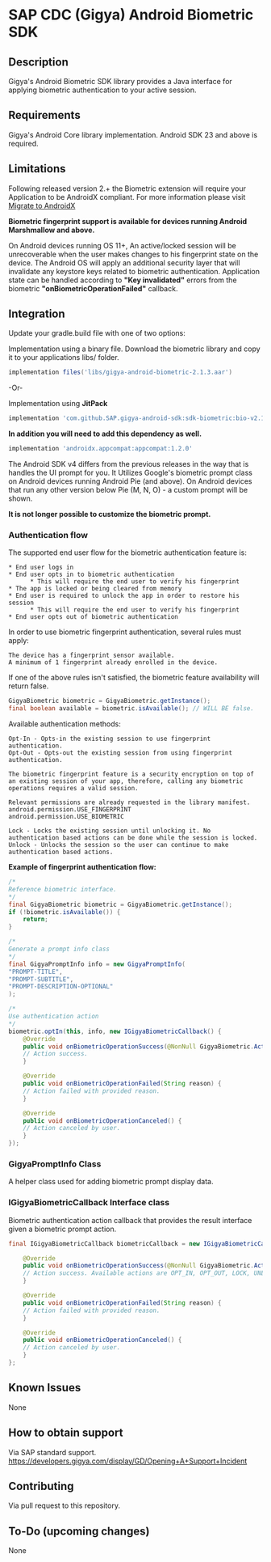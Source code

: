 # SAP CDC (Gigya) Android Biometric SDK

## Description
Gigya's Android Biometric SDK library provides a Java interface for applying biometric authentication to your active session.

## Requirements
Gigya's Android Core library implementation.
Android SDK 23 and above is required.

## Limitations
Following released version 2.+ the Biometric extension will require your Application to be AndroidX compliant.
For more information please visit [Migrate to AndroidX](https://developer.android.com/jetpack/androidx/migrat)

**Biometric fingerprint support is available for devices running Android Marshmallow and above.**

On Android devices running OS 11+, An active/locked session will be unrecoverable when the user makes
changes to his fingerprint state on the device.
The Android OS will apply an additional security layer that will invalidate any keystore keys related to biometric authentication.
Application state can be handled according to **"Key invalidated"** errors from the biometric **"onBiometricOperationFailed"** callback.

## Integration

Update your gradle.build file with one of two options:

Implementation using a binary file.
Download the biometric library and copy it to your applications libs/ folder.
```gradle
implementation files('libs/gigya-android-biometric-2.1.3.aar')
```

-Or-

Implementation using **JitPack**
```gradle
implementation 'com.github.SAP.gigya-android-sdk:sdk-biometric:bio-v2.1.3'
```

**In addition you will need to add this dependency as well.**
```gradle
implementation 'androidx.appcompat:appcompat:1.2.0'
```
The Android SDK v4 differs from the previous releases in the way that is handles the UI prompt for you.
It Utilizes Google's biometric prompt class on Android devices running Android Pie (and above).
On Android devices that run any other version below Pie (M, N, O) - a custom prompt will be shown.

**It is not longer possible to customize the biometric prompt.**

### Authentication flow

The supported end user flow for the biometric authentication feature is:
```
* End user logs in
* End user opts in to biometric authentication
      * This will require the end user to verify his fingerprint
* The app is locked or being cleared from memory
* End user is required to unlock the app in order to restore his session
      * This will require the end user to verify his fingerprint
* End user opts out of biometric authentication
```

In order to use biometric fingerprint authentication, several rules must apply:
```
The device has a fingerprint sensor available.
A minimum of 1 fingerprint already enrolled in the device.
```
If one of the above rules isn't satisfied, the biometric feature availability will return false.

```java
GigyaBiometric biometric = GigyaBiometric.getInstance();
final boolean available = biometric.isAvailable(); // WILL BE false.
```

Available authentication methods:

```
Opt-In - Opts-in the existing session to use fingerprint authentication.
Opt-Out - Opts-out the existing session from using fingerprint authentication.
```

```
The biometric fingerprint feature is a security encryption on top of an existing session of your app, therefore, calling any biometric
operations requires a valid session.
```

```
Relevant permissions are already requested in the library manifest.
android.permission.USE_FINGERPRINT
android.permission.USE_BIOMETRIC
```

```
Lock - Locks the existing session until unlocking it. No authentication based actions can be done while the session is locked.
Unlock - Unlocks the session so the user can continue to make authentication based actions.
```

**Example of fingerprint authentication flow:**

```java
/*
Reference biometric interface.
*/
final GigyaBiometric biometric = GigyaBiometric.getInstance();
if (!biometric.isAvailable()) {
    return;
}

/*
Generate a prompt info class
*/
final GigyaPromptInfo info = new GigyaPromptInfo(
"PROMPT-TITLE",
"PROMPT-SUBTITLE",
"PROMPT-DESCRIPTION-OPTIONAL"
);

/*
Use authentication action
*/
biometric.optIn(this, info, new IGigyaBiometricCallback() {
    @Override
    public void onBiometricOperationSuccess(@NonNull GigyaBiometric.Action action) {
    // Action success.
    }

    @Override
    public void onBiometricOperationFailed(String reason) {
    // Action failed with provided reason.
    }

    @Override
    public void onBiometricOperationCanceled() {
    // Action canceled by user.
    }
});
```

### GigyaPromptInfo Class

A helper class used for adding biometric prompt display data.

### IGigyaBiometricCallback Interface class

Biometric authentication action callback that provides the result interface given a biometric prompt action.

```java
final IGigyaBiometricCallback biometricCallback = new IGigyaBiometricCallback() {

    @Override
    public void onBiometricOperationSuccess(@NonNull GigyaBiometric.Action action) {
    // Action success. Available actions are OPT_IN, OPT_OUT, LOCK, UNLOCK.
    }

    @Override
    public void onBiometricOperationFailed(String reason) {
    // Action failed with provided reason.
    }

    @Override
    public void onBiometricOperationCanceled() {
    // Action canceled by user.
    }
};
```

## Known Issues
None

## How to obtain support
Via SAP standard support.
https://developers.gigya.com/display/GD/Opening+A+Support+Incident

## Contributing
Via pull request to this repository.

## To-Do (upcoming changes)
None

